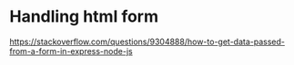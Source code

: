 # Handling html form
https://stackoverflow.com/questions/9304888/how-to-get-data-passed-from-a-form-in-express-node-js
